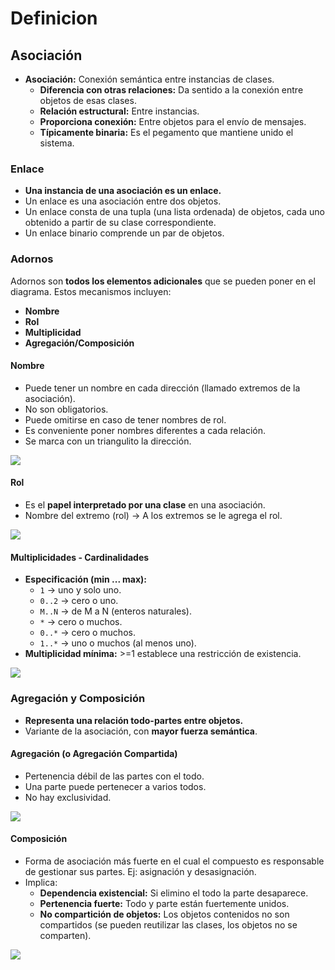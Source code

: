 
# Definicion

## Asociación

- **Asociación:** Conexión semántica entre instancias de clases.
  - **Diferencia con otras relaciones:** Da sentido a la conexión entre objetos de esas clases.
  - **Relación estructural:** Entre instancias.
  - **Proporciona conexión:** Entre objetos para el envío de mensajes.
  - **Típicamente binaria:** Es el pegamento que mantiene unido el sistema.

### Enlace

- **Una instancia de una asociación es un enlace.**
- Un enlace es una asociación entre dos objetos.
- Un enlace consta de una tupla (una lista ordenada) de objetos, cada uno obtenido a partir de su clase correspondiente.
- Un enlace binario comprende un par de objetos.

### Adornos

Adornos son **todos los elementos adicionales** que se pueden poner en el diagrama. Estos mecanismos incluyen:

- **Nombre**
- **Rol**
- **Multiplicidad**
- **Agregación/Composición**

#### Nombre

- Puede tener un nombre en cada dirección (llamado extremos de la asociación).
- No son obligatorios.
- Puede omitirse en caso de tener nombres de rol.
- Es conveniente poner nombres diferentes a cada relación.
- Se marca con un triangulito la dirección.

![](https://lh7-us.googleusercontent.com/docsz/AD_4nXf7FrkwSpYywK1UyTIUTxqi2pWe8T0ecaJu1SEv5FqTpTEsR_ZK8q6nbr0Ekf9irGAb1iF70FQwZTGLlC8n8Ft_M5g4klT-rl8F7EjrieeyYA5ECynX4EgN9hFX97DPZDvd-ii7vxPGPZV5Woa-ouN9dNI?key=VReuh94fGGpJZLGsXsGdUQ)


#### Rol

- Es el **papel interpretado por una clase** en una asociación.
- Nombre del extremo (rol) -> A los extremos se le agrega el rol.

![](https://lh7-us.googleusercontent.com/docsz/AD_4nXeC6Bu4VUQXgQZRq5kyxTuMID_lJa-H41L_SJxrHHIVhWzLrANS8doARkcRvucx7Hv2SRSIdmInDpA1VPCBaodhQkvHFuPdWDV16v1We6C7XjAZ4ES29uyLwczTfAvwqs6TFjF2eD6Gp6aNAPyPeFhObFs?key=VReuh94fGGpJZLGsXsGdUQ)


#### Multiplicidades - Cardinalidades

- **Especificación (min ... max):**
  - `1`   → uno y solo uno.
  - `0..2` → cero o uno.
  - `M..N` → de M a N (enteros naturales).
  - `*`   → cero o muchos.
  - `0..*` → cero o muchos.
  - `1..*` → uno o muchos (al menos uno).
- **Multiplicidad mínima:** >=1 establece una restricción de existencia.

![](https://lh7-us.googleusercontent.com/docsz/AD_4nXebc59tzCdLGFtqPEaU5B6ZQI64P4hGxmkehr7aYrdgDvByWeEEx85agM_60P0RnLElT1YT_-Z15Qtjuv_mKPdb01Ygzjwjj8J2N7NVQluwLAdhbETV1qXWI6Oc78I7oEZ3ISXGCLVkFq2WAK4rz-F7iznr?key=VReuh94fGGpJZLGsXsGdUQ)


### Agregación y Composición

- **Representa una relación todo-partes entre objetos.**
- Variante de la asociación, con **mayor fuerza semántica**.

#### Agregación (o Agregación Compartida)

- Pertenencia débil de las partes con el todo.
- Una parte puede pertenecer a varios todos.
- No hay exclusividad.

![](https://lh7-us.googleusercontent.com/docsz/AD_4nXeOVsymNYKH_Yb6ao-oYAIIn_9zcRFR9e_jXxwD8c22VOtKthRsdwb8PdIJ84LxZfzrApXoAX-Jb6O_2K816zsmEHQL0oFQyL2MbTnvxYNwnvBxTiYYVxmqGvWqkgcHO39s8gT4uHTKOqONBdEYeGFLIe2r?key=VReuh94fGGpJZLGsXsGdUQ)

#### Composición

- Forma de asociación más fuerte en el cual el compuesto es responsable de gestionar sus partes. Ej: asignación y desasignación.
- Implica:
  - **Dependencia existencial:** Si elimino el todo la parte desaparece.
  - **Pertenencia fuerte:** Todo y parte están fuertemente unidos.
  - **No compartición de objetos:** Los objetos contenidos no son compartidos (se pueden reutilizar las clases, los objetos no se comparten).


![](https://lh7-us.googleusercontent.com/docsz/AD_4nXfgkdPqRMkdF7VFaKdic2ojwFBc-7HyfbZ6lSHhBZiS9urw8C_No6DkYIyA6SLAodt09LStqJpIhOzBEAdOBSlFLSG1_bvjoNYJhPWHEDMd_VXeUEtS8f2wAcG1xIuWu6qifpz6OKUMLNXTTB6urqcHoON_?key=VReuh94fGGpJZLGsXsGdUQ)